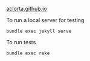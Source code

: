 [aclorta.github.io](http://aclorta.github.io/)

To run a local server for testing
```
bundle exec jekyll serve
```

To run tests
```
bundle exec rake
```